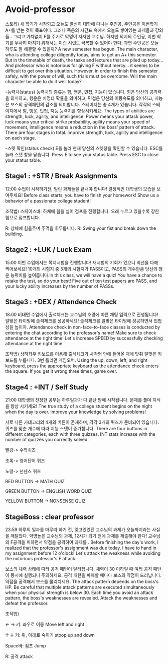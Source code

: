 Avoid-professor
==========
스토리) 새 학기가 시작되고 오늘도 열심히 대학에 다니는 주인공, 주인공은 이번학기 A+를 받는 것이 목표이다. 그러나 죽음의 시간표 속에서 오늘도 쌓여있는 과제들과 강의들.. 그리고 가차없이 F를 주기로 악명이 자자한 교수님. 하지만 의지의 주인공, 이번 학기를 무사히 마치기 위해서는 이런 시련도 극복할 수 있어야 한다. 과연 주인공은 오늘 하루도 잘 해결할 수 있을까? A new semester has begun. The main character, who is attending college diligently today, aims to get an A+ this semester. But in the timetable of death, the tasks and lectures that are piled up today... And professor who is notorious for giving F without mercy... it seems to be difficult to get over this situation. However, in order to finish this semester safely, with the power of will, such trials must be overcome. Will the main character be able to do it well today?

-능력치(status)
 능력치의 종류는 힘, 행운, 민첩, 지능이 있습니다. 힘은 당신의 공격력을 의미하고, 행운은 치명타 확률을 의미하고, 민첩은 당신의 이동속도를 의미하고, 지능은 보스의 공격패턴의 감소를 의미합니다.  스테이지는 총 4개가 있습니다. 각각의 스테이지에서 힘, 행운, 민첩, 지능 능력치를 향상시키세요.
The types of abilities are strength, luck, agility, and intelligence. Power means your attack power, luck means your critical strike probability, agility means your speed of movement, intelligence means a reduction in the boss' pattern of attack. There are four stages in total. Improve strength, luck, agility and intelligence on each stage.

-스텟 확인(status check)
E를 눌러 현재 당신의 스텟창을 확인할 수 있습니다. ESC를 눌러 스텟 창을 닫습니다.
Press E to see your status table. Press ESC to close your status table.

Stage1 : +STR / Break Assignments
------
12:00 수업이 시작하기전, 밀린 과제들을 끝내야 합니다! 열정적인 대학생의 모습을 보여주세요! Before class starts, you have to finish your homework! Show us a behavior of a passionate college student!

조작법)
스페이스바: 하체에 힘을 실어 점프를 진행합니다. 오래 누르고 있을수록 강한 힘으로 점프합니다.

R: 상체에 힘을주며 주먹을 휘두릅니다.
R: Swing your fist and break down the building. 

Stage2 : +LUK / Luck Exam
------
15:00 이번 수업에서는 쪽지시험을 진행합니다! 재시험의 기회가 있으니  최선을 다해 찍어보세요! 10개의 시험지 중 5개의 시험지가 PASS이고, PASS의 개수만큼 당신의 행운 능력치를 높여줍니다.In this class, we will have a quiz! You have a chance to retake the test, so do your best! Five out of ten test papers are PASS, and your lucky ability increases by the number of PASSs.

Stage3 : +DEX / Attendence Check 
------
18:00 비대면 수업에서 출석체크는 교수님의 호명에 따른 채팅 입력으로 진행됩니다! 알맞은 타이밍에 출석체크를 성공하세요! 출석체크를 알맞은 타이밍에 성공하면서 민첩성을 높이자. Attendance check in non-face-to-face classes is conducted by entering the chat according to the professor's name! Make sure to check attendance at the right time!  Let's increase SPEED by successfully checking attendance at the right time.

조작법) 상하좌우 키보드를 이용해 출석체크가 사각형 안에 들어올 때에 맞춰 알맞은 키보드를 누릅니다. 3번 틀리면 게임오버.
Using the up, down, left, and right keyboard, press the appropriate keyboard as the attendance check enters the square. If you get it wrong three times, game over.

Stage4 : +INT / Self Study
------
21:00 대학생의 진정한 공부는 하루일과가 다 끝난 밤에 시작됩니다. 문제를 풀며 지식을 향상 시키세요! The true study of a college student begins on the night when the day is over. Improve your knowledge by solving problems!

서로 다른 카테고리의 4개의 버튼이 존재하며, 각각 3개의 퀴즈가 준비되어 있습니다. 퀴즈를 맞춘 개수에 따라 지능 스탯이 증가합니다. 
There are four buttons in different categories, each with three quizzes. INT stats increase with the number of quizzes you correctly solved.

빨강-> 수학퀴즈

초록-> 영어단어 퀴즈

노랑-> 넌센스 퀴즈

RED BUTTON        ->  MATH QUIZ

GREEN BUTTON    ->  ENGLISH WORD QUIZ

YELLOW BUTTON   ->  NONSENSE QUIZ

StageBoss : clear professor
------
23:59 하루의 일과를 마무리 하기 전, 잊고있었던 교수님의 과제가 오늘까지라는 사실을 깨달았다. 악명높은 교수님의 과제, 12시가 되기 전에 과제를 제출해야 한다! 교수님의 F공격을 피하면서 약점을 공격하여 과제를 . 
Before finishing the day's work, I realized that the professor's assignment was due today. I have to hand in my assignment before 12 o'clock! Let's attack the weakness while avoiding the notorious professor's F attack.

보스의 체력 상태에 따라 공격 패턴이 달라집니다. 체력이 30 이하일 때 여러 공격 패턴이 동시에 실행되니 주의하세요. 공격 패턴을 파훼할 때마다 보스의 약점이 드러납니다. 약점을 공격해서 보스를 물리치세요.
The attack pattern depends on the boss's HP. Be careful that multiple attack patterns are executed simultaneously when your physical strength is below 30. Each time you avoid an attack pattern, the boss's weaknesses are revealed. Attack the weaknesses and defeat the professor.

조작법) 

← → 키: 좌우로 이동 Move left and right

↑ ↓ 키: 위, 아래로 숙이기 stoop up and down
 
Space바: 점프 Jump

R: 공격 attack
